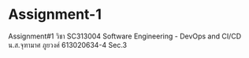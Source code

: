 # Assignment-1

Assignment#1 วิชา SC313004 Software Engineering - DevOps and CI/CD 
น.ส.จุฑามาศ ภูยวงศ์ 613020634-4 Sec.3
